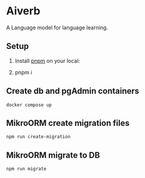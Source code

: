 # Aiverb

A Language model for language learning.

## Setup

1. Install [pnpm](https://pnpm.io/) on your local:

2. pnpm i

## Create db and pgAdmin containers

`docker compose up`

## MikroORM create migration files

`npm run create-migration`

## MikroORM migrate to DB

`npm run migrate`
